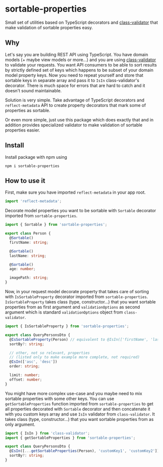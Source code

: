 # sortable-properties

Small set of utilities based on TypeScript decorators and [class-validator](https://github.com/typestack/class-validator) that make validation of sortable properties easy.

## Why

Let's say you are building REST API using TypeScript. You have domain models (+ maybe view models or more...) and you are using [class-validator](https://github.com/typestack/class-validator) to validate your requests. You want API consumers to be able to sort results by strictly defined set of keys which happens to be subset of your domain model property keys. Now you need to repeat yourself and store that sortable keys in separate array and pass it to `IsIn` class-validator's decorator. There is much space for errors that are hard to catch and it doesn't sound maintainable.

Solution is very simple. Take advantage of TypeScript decorators and `reflect-metadata` API to create property decorators that mark some of properties as sortable.

Or even more simple, just use this package which does exactly that and in addition provides specialized validator to make validation of sortable properties easier.

## Install

Install package with npm using

`npm i sortable-properties`

## How to use it

First, make sure you have imported `reflect-metadata` in your app root.

```typescript
import 'reflect-metadata';
```

Decorate model properties you want to be sortable with `Sortable` decorator imported from `sortable-properties`.

```typescript
import { Sortable } from 'sortable-properties';

export class Person {
  @Sortable()
  firstName: string;

  @Sortable()
  lastName: string;

  @Sortable()
  age: number;

  imagePath: string;
}
```

Now, in your request model decorate property that takes care of sorting with `IsSortableProperty` decorator imported from `sortable-properties`. `IsSortableProperty` takes class (type, constructor...) that you want sortable properties from as first argument and `validationOptions` as second argument which is standard `validationOptions` object from `class-validator`.

```typescript
import { IsSortableProperty } from 'sortable-properties';

export class QueryPersonsDto {
  @IsSortableProperty(Person) // equivalent to @IsIn(['firstName', 'lastName', 'age'])
  sortBy?: string;

  // other, not so relevant, properties
  // (listed only to make example more complete, not required)
  @IsIn(['asc', 'desc'])
  order: string;

  limit: number;
  offset: number;
}
```

You might have more complex use-case and you maybe need to mix sortable properties with some other keys. You can use `getSortableProperties` function imported from `sortable-properties` to get all properties decorated with `Sortable` decorator and then concatenate it with you custom keys array and use `IsIn` validator from `class-validator`.
It takes class (type, constructor...) that you want sortable properties from as only argument.

```typescript
import { IsIn } from 'class-validator';
import { getSortableProperties } from 'sortable-properties';

export class QueryPersonsDto {
  @IsIn([...getSortableProperties(Person), 'customKey1', 'customKey2'])
  sortBy?: string;
}
```
